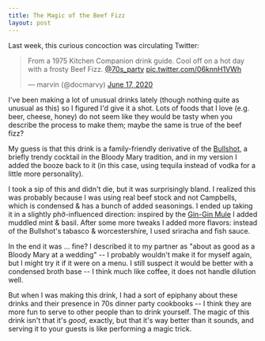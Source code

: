 ```yaml
---
title: The Magic of the Beef Fizz
layout: post
---
```


Last week, this curious concoction was circulating Twitter:

<blockquote class="twitter-tweet"><p lang="en" dir="ltr">From a 1975 Kitchen Companion drink guide. Cool off on a hot day with a frosty Beef Fizz. <a href="https://twitter.com/70s_party?ref_src=twsrc%5Etfw">@70s_party</a> <a href="https://t.co/06knnH1VWh">pic.twitter.com/06knnH1VWh</a></p>&mdash; marvin (@docmarvy) <a href="https://twitter.com/docmarvy/status/1273108785171763202?ref_src=twsrc%5Etfw">June 17, 2020</a></blockquote> <script async src="https://platform.twitter.com/widgets.js" charset="utf-8"></script>

I've been making a lot of unusual drinks lately (though nothing quite as unusual as this) so I figured I'd give it a shot. Lots of foods that I love (e.g. beer, cheese, honey) do not seem like they would be tasty when you describe the process to make them; maybe the same is true of the beef fizz? 

My guess is that this drink is a family-friendly derivative of the [Bullshot](https://www.thedailybeast.com/why-the-bullshot-cocktail-is-no-joke), a briefly trendy cocktail in the Bloody Mary tradition, and in my version I added the booze back to it (in this case, using tequila instead of vodka for a little more personality). 

I took a sip of this and didn't die, but it was surprisingly bland. I realized this was probably because I was using real beef stock and not Campbells, which is condensed & has a bunch of added seasonings. I ended up taking it in a slightly phở-influenced direction: inspired by the [Gin-Gin Mule](https://punchdrink.com/recipes/gin-gin-mule/) I added muddled mint & basil. After some more tweaks I added more flavors: instead of the Bullshot's tabasco & worcestershire, I used sriracha and fish sauce.

In the end it was ... fine? I described it to my partner as "about as good as a Bloody Mary at a wedding" -- I probably wouldn't make it for myself again, but I might try it if it were on a menu. I still suspect it would be better with a condensed broth base -- I think much like coffee, it does not handle dilution well.

But when I was making this drink, I had a sort of epiphany about these drinks and their presence in 70s dinner party cookbooks -- I think they are more fun to serve to other people than to drink yourself. The magic of this drink isn't that it's _good_, exactly, but that it's way better than it sounds, and serving it to your guests is like performing a magic trick.
